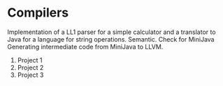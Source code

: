# Compilers
Implementation of a LL1 parser for a simple calculator and a translator to Java for a language for string operations. Semantic. Check for MiniJava Generating intermediate code from MiniJava to LLVM.

1. Project 1 
1. Project 2 
1. Project 3
